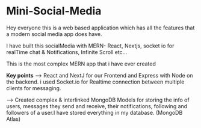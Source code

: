 # Mini-Social-Media

Hey everyone this is a web based application which has all the features that a modern social media app does have.

I have built this socialMedia with MERN- React, Nextjs, socket io for realTime chat & Notifications, Infinite Scroll etc...

This is the most complex MERN app that i have ever created

**Key points**
--> React and NextJ for our Frontend and Express with Node on the backend. i used Socket.io for Realtime connection between multiple clients for messaging.

--> Created complex & interlinked MongoDB Models for storing the info of users, messages they send and receive, their notifications, following and followers of a user.I have stored everything in my database. (MongoDB Atlas)
